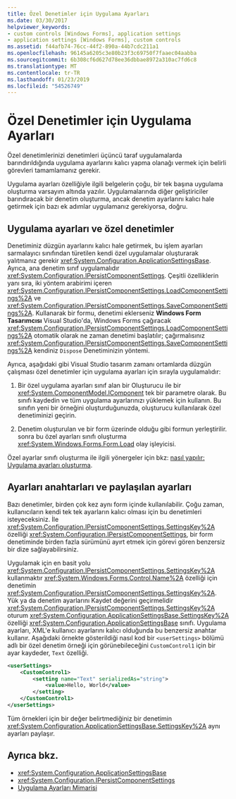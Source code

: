 ```yaml
---
title: Özel Denetimler için Uygulama Ayarları
ms.date: 03/30/2017
helpviewer_keywords:
- custom controls [Windows Forms], application settings
- application settings [Windows Forms], custom controls
ms.assetid: f44afb74-76cc-44f2-890a-44b7cdc211a1
ms.openlocfilehash: 96145a6205c3e80b23f3c69750f7faaec04aabba
ms.sourcegitcommit: 6b308cf6d627d78ee36dbbae8972a310ac7fd6c8
ms.translationtype: MT
ms.contentlocale: tr-TR
ms.lasthandoff: 01/23/2019
ms.locfileid: "54526749"
---
```

# <a name="application-settings-for-custom-controls"></a>Özel Denetimler için Uygulama Ayarları
Özel denetimlerinizi denetimleri üçüncü taraf uygulamalarda barındırıldığında uygulama ayarlarını kalıcı yapma olanağı vermek için belirli görevleri tamamlamanız gerekir.  
  
 Uygulama ayarları özelliğiyle ilgili belgelerin çoğu, bir tek başına uygulama oluşturma varsayım altında yazılır. Uygulamalarında diğer geliştiriciler barındıracak bir denetim oluşturma, ancak denetim ayarlarını kalıcı hale getirmek için bazı ek adımlar uygulamanız gerekiyorsa, doğru.  
  
## <a name="application-settings-and-custom-controls"></a>Uygulama ayarları ve özel denetimler  
 Denetiminiz düzgün ayarlarını kalıcı hale getirmek, bu işlem ayarları sarmalayıcı sınıfından türetilen kendi özel uygulamalar oluşturarak yalıtmanız gerekir <xref:System.Configuration.ApplicationSettingsBase>. Ayrıca, ana denetim sınıf uygulamalıdır <xref:System.Configuration.IPersistComponentSettings>. Çeşitli özelliklerin yanı sıra, iki yöntem arabirimi içeren <xref:System.Configuration.IPersistComponentSettings.LoadComponentSettings%2A> ve <xref:System.Configuration.IPersistComponentSettings.SaveComponentSettings%2A>. Kullanarak bir formu, denetimi eklerseniz **Windows Form Tasarımcısı** Visual Studio'da, Windows Forms çağıracak <xref:System.Configuration.IPersistComponentSettings.LoadComponentSettings%2A> otomatik olarak ne zaman denetimi başlatılır; çağırmalısınız <xref:System.Configuration.IPersistComponentSettings.SaveComponentSettings%2A> kendiniz `Dispose` Denetiminizin yöntemi.  
  
 Ayrıca, aşağıdaki gibi Visual Studio tasarım zamanı ortamlarda düzgün çalışması özel denetimler için uygulama ayarları için sırayla uygulamalıdır:  
  
1.  Bir özel uygulama ayarları sınıf alan bir Oluşturucu ile bir <xref:System.ComponentModel.IComponent> tek bir parametre olarak. Bu sınıfı kaydedin ve tüm uygulama ayarlarınızı yüklemek için kullanın. Bu sınıfın yeni bir örneğini oluşturduğunuzda, oluşturucu kullanılarak özel denetiminizi geçirin.  
  
2.  Denetim oluşturulan ve bir form üzerinde olduğu gibi formun yerleştirilir. sonra bu özel ayarları sınıfı oluşturma <xref:System.Windows.Forms.Form.Load> olay işleyicisi.  
  
 Özel ayarlar sınıfı oluşturma ile ilgili yönergeler için bkz: [nasıl yapılır: Uygulama ayarları oluşturma](../../../../docs/framework/winforms/advanced/how-to-create-application-settings.md).  
  
## <a name="settings-keys-and-shared-settings"></a>Ayarları anahtarları ve paylaşılan ayarları  
 Bazı denetimler, birden çok kez aynı form içinde kullanılabilir. Çoğu zaman, kullanıcıların kendi tek tek ayarların kalıcı olması için bu denetimleri isteyeceksiniz. İle <xref:System.Configuration.IPersistComponentSettings.SettingsKey%2A> özelliği <xref:System.Configuration.IPersistComponentSettings>, bir form denetiminde birden fazla sürümünü ayırt etmek için görevi gören benzersiz bir dize sağlayabilirsiniz.  
  
 Uygulamak için en basit yolu <xref:System.Configuration.IPersistComponentSettings.SettingsKey%2A> kullanmaktır <xref:System.Windows.Forms.Control.Name%2A> özelliği için denetimin <xref:System.Configuration.IPersistComponentSettings.SettingsKey%2A>. Yük ya da denetim ayarlarını Kaydet değerini geçirmelidir <xref:System.Configuration.IPersistComponentSettings.SettingsKey%2A> oturum <xref:System.Configuration.ApplicationSettingsBase.SettingsKey%2A> özelliği <xref:System.Configuration.ApplicationSettingsBase> sınıfı. Uygulama ayarları, XML'e kullanıcı ayarlarını kalıcı olduğunda bu benzersiz anahtar kullanır. Aşağıdaki örnekte gösterildiği nasıl kod bir `<userSettings>` bölümü adlı bir özel denetim örneği için görünebileceğini `CustomControl1` için bir ayar kaydeder, `Text` özelliği.  
  
```xml  
<userSettings>  
    <CustomControl1>  
        <setting name="Text" serializedAs="string">  
            <value>Hello, World</value>  
        </setting>  
    </CustomControl1>  
</userSettings>  
```  
  
 Tüm örnekleri için bir değer belirtmediğiniz bir denetimin <xref:System.Configuration.ApplicationSettingsBase.SettingsKey%2A> aynı ayarları paylaşır.  
  
## <a name="see-also"></a>Ayrıca bkz.
- <xref:System.Configuration.ApplicationSettingsBase>
- <xref:System.Configuration.IPersistComponentSettings>
- [Uygulama Ayarları Mimarisi](../../../../docs/framework/winforms/advanced/application-settings-architecture.md)
